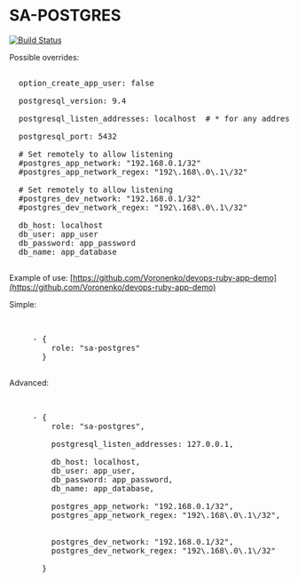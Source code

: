 SA-POSTGRES
===========

[![Build Status](https://travis-ci.org/softasap/sa-postgres.svg?branch=master)](https://travis-ci.org/softasap/sa-postgres)

Possible overrides:

<pre>

  option_create_app_user: false

  postgresql_version: 9.4

  postgresql_listen_addresses: localhost  # * for any address

  postgresql_port: 5432

  # Set remotely to allow listening
  #postgres_app_network: "192.168.0.1/32"
  #postgres_app_network_regex: "192\.168\.0\.1\/32"

  # Set remotely to allow listening
  #postgres_dev_network: "192.168.0.1/32"
  #postgres_dev_network_regex: "192\.168\.0\.1\/32"

  db_host: localhost
  db_user: app_user
  db_password: app_password
  db_name: app_database

</pre>

Example of use: [https://github.com/Voronenko/devops-ruby-app-demo](https://github.com/Voronenko/devops-ruby-app-demo)

Simple:

<pre>


     - {
         role: "sa-postgres"
       }

</pre>


Advanced:

<pre>


     - {
         role: "sa-postgres",
         
         postgresql_listen_addresses: 127.0.0.1,
         
         db_host: localhost,
         db_user: app_user,
         db_password: app_password,
         db_name: app_database,         
         
         postgres_app_network: "192.168.0.1/32",
         postgres_app_network_regex: "192\.168\.0\.1\/32",


         postgres_dev_network: "192.168.0.1/32",
         postgres_dev_network_regex: "192\.168\.0\.1\/32"

       }

</pre>
